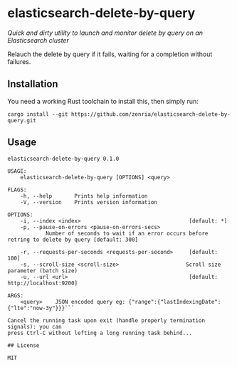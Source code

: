 # elasticsearch-delete-by-query

_Quick and dirty utility to launch and monitor delete by query on an Elasticsearch cluster_

Relauch the delete by query if it fails, waiting for a completion without failures.

## Installation

You need a working Rust toolchain to install this, then simply run:

```
cargo install --git https://github.com/zenria/elasticsearch-delete-by-query.git
```

## Usage

```
elasticsearch-delete-by-query 0.1.0

USAGE:
    elasticsearch-delete-by-query [OPTIONS] <query>

FLAGS:
    -h, --help       Prints help information
    -V, --version    Prints version information

OPTIONS:
    -i, --index <index>                                  [default: *]
    -p, --pause-on-errors <pause-on-errors-secs>
            Number of seconds to wait if an error occurs before retring to delete by query [default: 300]

    -r, --requests-per-seconds <requests-per-second>     [default: 100]
    -s, --scroll-size <scroll-size>                     Scroll size parameter (batch size)
    -u, --url <url>                                      [default: http://localhost:9200]

ARGS:
    <query>    JSON encoded query eg: {"range":{"lastIndexingDate":{"lte":"now-3y"}}}```

Cancel the running task upon exit (handle properly termination signals): you can 
press Ctrl-C without lefting a long running task behind...

## License

MIT
